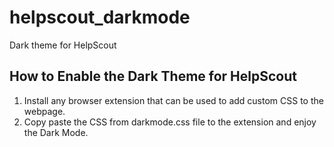 # helpscout_darkmode
Dark theme for HelpScout

## How to Enable the Dark Theme for HelpScout

1. Install any browser extension that can be used to add custom CSS to the webpage.
2. Copy paste the CSS from darkmode.css file to the extension and enjoy the Dark Mode.
